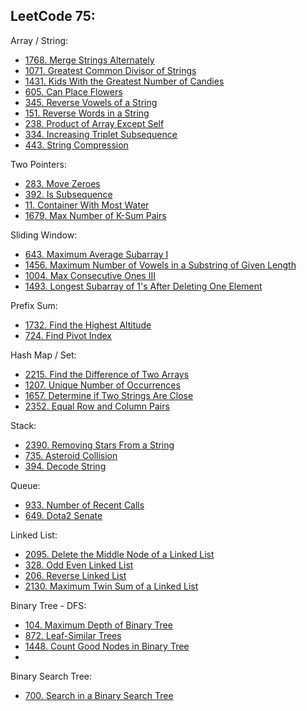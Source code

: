 LeetCode 75:
--
Array / String:
- [1768. Merge Strings Alternately](https://github.com/faisalkhan91/Programming-Fundamentals/blob/main/Algorithms/Two%20Pointers/LeetCode/1768.%20Merge%20Strings%20Alternately.py)
- [1071. Greatest Common Divisor of Strings](https://github.com/faisalkhan91/Programming-Fundamentals/blob/main/Data%20Structures/Array/Exercises/LeetCode/Strings/1071.%20Greatest%20Common%20Divisor%20of%20Strings.py)
- [1431. Kids With the Greatest Number of Candies](https://github.com/faisalkhan91/Programming-Fundamentals/blob/main/Data%20Structures/Array/Exercises/LeetCode/Greedy/1431.%20Kids%20With%20the%20Greatest%20Number%20of%20Candies.py)
- [605. Can Place Flowers](https://github.com/faisalkhan91/Programming-Fundamentals/blob/main/Data%20Structures/Array/Exercises/LeetCode/Greedy/605.%20Can%20Place%20Flowers.py)
- [345. Reverse Vowels of a String](https://github.com/faisalkhan91/Programming-Fundamentals/blob/main/Data%20Structures/Array/Exercises/LeetCode/Strings/345.%20Reverse%20Vowels%20of%20a%20String.py)
- [151. Reverse Words in a String](https://github.com/faisalkhan91/Programming-Fundamentals/blob/main/Data%20Structures/Array/Exercises/LeetCode/Strings/151.%20Reverse%20Words%20in%20a%20String.py)
- [238. Product of Array Except Self](https://github.com/faisalkhan91/Programming-Fundamentals/blob/main/Data%20Structures/Array/Exercises/LeetCode/Prefix%20Sum/238.%20Product%20of%20Array%20Except%20Self.py)
- [334. Increasing Triplet Subsequence](https://github.com/faisalkhan91/Programming-Fundamentals/blob/main/Data%20Structures/Array/Exercises/LeetCode/Greedy/334.%20Increasing%20Triplet%20Subsequence.py)
- [443. String Compression](https://github.com/faisalkhan91/Programming-Fundamentals/blob/main/Data%20Structures/Array/Exercises/LeetCode/Strings/443.%20String%20Compression.py)

Two Pointers:
- [283. Move Zeroes](https://github.com/faisalkhan91/Programming-Fundamentals/blob/main/Algorithms/Techniques/Two%20Pointers/LeetCode/Array/283.%20Move%20Zeroes.py)
- [392. Is Subsequence](https://github.com/faisalkhan91/Programming-Fundamentals/blob/main/Algorithms/Techniques/Two%20Pointers/LeetCode/String/392.%20Is%20Subsequence.py)
- [11. Container With Most Water](https://github.com/faisalkhan91/Programming-Fundamentals/blob/main/Algorithms/Techniques/Two%20Pointers/LeetCode/Array/11.%20Container%20With%20Most%20Water.py)
- [1679. Max Number of K-Sum Pairs](https://github.com/faisalkhan91/Programming-Fundamentals/blob/main/Algorithms/Techniques/Two%20Pointers/LeetCode/Array/1679.%20Max%20Number%20of%20K-Sum%20Pairs.py)

Sliding Window:
- [643. Maximum Average Subarray I](https://github.com/faisalkhan91/Programming-Fundamentals/blob/main/Algorithms/Techniques/Sliding%20Window/LeetCode/Array/643.%20Maximum%20Average%20Subarray%20I.py)
- [1456. Maximum Number of Vowels in a Substring of Given Length](https://github.com/faisalkhan91/Programming-Fundamentals/blob/main/Algorithms/Techniques/Sliding%20Window/LeetCode/String/1456.%20Maximum%20Number%20of%20Vowels%20in%20a%20Substring%20of%20Given%20Length.py)
- [1004. Max Consecutive Ones III](https://github.com/faisalkhan91/Programming-Fundamentals/blob/main/Algorithms/Techniques/Sliding%20Window/LeetCode/Array/1004.%20Max%20Consecutive%20Ones%20III.py)
- [1493. Longest Subarray of 1's After Deleting One Element](https://github.com/faisalkhan91/Programming-Fundamentals/blob/main/Algorithms/Techniques/Sliding%20Window/LeetCode/Array/1493.%20Longest%20Subarray%20of%201's%20After%20Deleting%20One%20Element.py)

Prefix Sum:
- [1732. Find the Highest Altitude](https://github.com/faisalkhan91/Programming-Fundamentals/blob/main/Algorithms/Techniques/Prefix%20Sum/LeetCode/Array/1732.%20Find%20the%20Highest%20Altitude.py)
- [724. Find Pivot Index](https://github.com/faisalkhan91/Programming-Fundamentals/blob/main/Algorithms/Techniques/Prefix%20Sum/LeetCode/Array/724.%20Find%20Pivot%20Index.py)

Hash Map / Set:
- [2215. Find the Difference of Two Arrays](https://github.com/faisalkhan91/Programming-Fundamentals/blob/main/Data%20Structures/Hash%20Table/Exercises/LeetCode/Array/2215.%20Find%20the%20Difference%20of%20Two%20Arrays.py)
- [1207. Unique Number of Occurrences](https://github.com/faisalkhan91/Programming-Fundamentals/blob/main/Data%20Structures/Hash%20Table/Exercises/LeetCode/Array/1207.%20Unique%20Number%20of%20Occurrences.py)
- [1657. Determine if Two Strings Are Close](https://github.com/faisalkhan91/Programming-Fundamentals/blob/main/Data%20Structures/Hash%20Table/Exercises/LeetCode/Strings/1657.%20Determine%20if%20Two%20Strings%20Are%20Close.py)
- [2352. Equal Row and Column Pairs](https://github.com/faisalkhan91/Programming-Fundamentals/blob/main/Data%20Structures/Hash%20Table/Exercises/LeetCode/Array/2352.%20Equal%20Row%20and%20Column%20Pairs.py)

Stack:
- [2390. Removing Stars From a String](https://github.com/faisalkhan91/Programming-Fundamentals/blob/main/Data%20Structures/Stack/Exercises/LeetCode/Strings/2390.%20Removing%20Stars%20From%20a%20String.py)
- [735. Asteroid Collision](https://github.com/faisalkhan91/Programming-Fundamentals/blob/main/Data%20Structures/Stack/Exercises/LeetCode/Array/735.%20Asteroid%20Collision.py)
- [394. Decode String](https://github.com/faisalkhan91/Programming-Fundamentals/blob/main/Data%20Structures/Stack/Exercises/LeetCode/Strings/394.%20Decode%20String.py)

Queue:
- [933. Number of Recent Calls](https://github.com/faisalkhan91/Programming-Fundamentals/blob/main/Data%20Structures/Queue/Exercises/LeetCode/Array/933.%20Number%20of%20Recent%20Calls.py)
- [649. Dota2 Senate](https://github.com/faisalkhan91/Programming-Fundamentals/blob/main/Data%20Structures/Queue/Exercises/LeetCode/Strings/649.%20Dota2%20Senate.py)

Linked List:
- [2095. Delete the Middle Node of a Linked List](https://github.com/faisalkhan91/Programming-Fundamentals/blob/main/Data%20Structures/Linked%20List/Exercises/LeetCode/Two%20Pointer/2095.%20Delete%20the%20Middle%20Node%20of%20a%20Linked%20List.py)
- [328. Odd Even Linked List](https://github.com/faisalkhan91/Programming-Fundamentals/blob/main/Data%20Structures/Linked%20List/Exercises/LeetCode/Two%20Pointer/328.%20Odd%20Even%20Linked%20List.py)
- [206. Reverse Linked List](https://github.com/faisalkhan91/Programming-Fundamentals/blob/main/Data%20Structures/Linked%20List/Exercises/LeetCode/Recursion/206.%20Reverse%20Linked%20List.py)
- [2130. Maximum Twin Sum of a Linked List](https://github.com/faisalkhan91/Programming-Fundamentals/blob/main/Data%20Structures/Linked%20List/Exercises/LeetCode/Two%20Pointer/2130.%20Maximum%20Twin%20Sum%20of%20a%20Linked%20List.py)

Binary Tree - DFS:
- [104. Maximum Depth of Binary Tree](https://github.com/faisalkhan91/Programming-Fundamentals/blob/main/Algorithms/Searching/Exercises/LeetCode/Depth-First%20Search/104.%20Maximum%20Depth%20of%20Binary%20Tree.py)
- [872. Leaf-Similar Trees](https://github.com/faisalkhan91/Programming-Fundamentals/blob/main/Algorithms/Searching/Exercises/LeetCode/Depth-First%20Search/Pre-Order%20Traversal/872.%20Leaf-Similar%20Trees.py)
- [1448. Count Good Nodes in Binary Tree](https://github.com/faisalkhan91/Programming-Fundamentals/blob/main/Algorithms/Searching/Exercises/LeetCode/Depth-First%20Search/Pre-Order%20Traversal/1448.%20Count%20Good%20Nodes%20in%20Binary%20Tree.py)
- 

Binary Search Tree:
- [700. Search in a Binary Search Tree](https://github.com/faisalkhan91/Programming-Fundamentals/blob/main/Data%20Structures/Tree/LeetCode/Binary%20Search%20Tree/700.%20Search%20in%20a%20Binary%20Search%20Tree.py)
